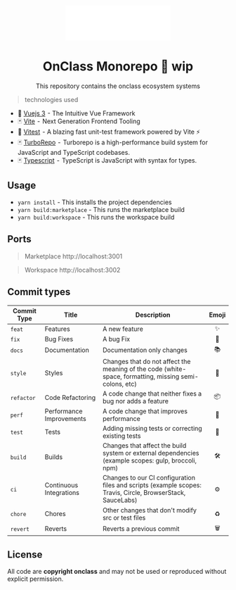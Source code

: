 <p align="center">
  <img width="240" src="./static/logo-monorepo.svg"/>
</p>

<h1 align="center">OnClass Monorepo 🚧 wip️</h1>

<div align="center">
  <p>This repository contains the onclass ecosystem systems</p>
</div>

> technologies used

- 💚 [Vuejs 3](https://vuejs.org/)  - The Intuitive Vue Framework
- 🃏 [Vite](https://vitejs.dev/)  -  Next Generation Frontend Tooling
- 🔅 [Vitest](https://vitejs.dev/)  - A blazing fast unit-test framework
  powered by Vite ⚡️
- 🃏 [TurboRepo](https://turborepo.org/)  -  Turborepo is a high-performance build system for JavaScript and TypeScript codebases.
- 🃏 [Typescript](https://www.typescriptlang.org/)  -  TypeScript is JavaScript with syntax for types.

## Usage

- `yarn install` - This installs the project dependencies
- `yarn build:marketplace` - This runs the marketplace build
- `yarn build:workspace` - This runs the workspace build

## Ports

> Marketplace
> http://localhost:3001

> Workspace
> http://localhost:3002

## Commit types

| Commit Type | Title                    | Description                                                                                                 | Emoji |
| ----------- | ------------------------ | ----------------------------------------------------------------------------------------------------------- | :---: |
| `feat`      | Features                 | A new feature                                                                                               |  ✨   |
| `fix`       | Bug Fixes                | A bug Fix                                                                                                   |  🐛   |
| `docs`      | Documentation            | Documentation only changes                                                                                  |  📚   |
| `style`     | Styles                   | Changes that do not affect the meaning of the code (white-space, formatting, missing semi-colons, etc)      |  💎   |
| `refactor`  | Code Refactoring         | A code change that neither fixes a bug nor adds a feature                                                   |  📦   |
| `perf`      | Performance Improvements | A code change that improves performance                                                                     |  🚀   |
| `test`      | Tests                    | Adding missing tests or correcting existing tests                                                           |  🚨   |
| `build`     | Builds                   | Changes that affect the build system or external dependencies (example scopes: gulp, broccoli, npm)         |   🛠   |
| `ci`        | Continuous Integrations  | Changes to our CI configuration files and scripts (example scopes: Travis, Circle, BrowserStack, SauceLabs) |  ⚙️   |
| `chore`     | Chores                   | Other changes that don't modify src or test files                                                           |  ♻️   |
| `revert`    | Reverts                  | Reverts a previous commit                                                                                   |   🗑   |

## License

All code are **copyright onclass** and may not be used or reproduced without explicit permission.
